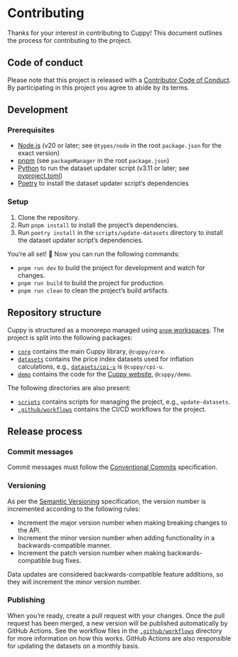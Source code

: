 # Contributing

Thanks for your interest in contributing to Cuppy! This document outlines the process for contributing to the project.

## Code of conduct

Please note that this project is released with a [Contributor Code of Conduct](CODE_OF_CONDUCT.md). By participating in this project you agree to abide by its terms.

## Development

### Prerequisites

- [Node.js](https://nodejs.org/en/) (v20 or later; see `@types/node` in the root `package.json` for the exact version)
- [pnpm](https://pnpm.io/) (see `packageManager` in the root `package.json`)
- [Python](https://www.python.org/) to run the dataset updater script (v3.11 or later; see [pyproject.toml](scripts/update-datasets/pyproject.toml))
- [Poetry](https://python-poetry.org/) to install the dataset updater script’s dependencies

### Setup

1. Clone the repository.
2. Run `pnpm install` to install the project’s dependencies.
3. Run `poetry install` in the `scripts/update-datasets` directory to install the dataset updater script’s dependencies.

You’re all set! 🎉 Now you can run the following commands:

- `pnpm run dev` to build the project for development and watch for changes.
- `pnpm run build` to build the project for production.
- `pnpm run clean` to clean the project’s build artifacts.

## Repository structure

Cuppy is structured as a monorepo managed using [`pnpm` workspaces](https://pnpm.io/workspaces). The project is split into the following packages:

- [`core`](core) contains the main Cuppy library, `@cuppy/core`.
- [`datasets`](datasets) contains the price index datasets used for inflation calculations, e.g., [`datasets/cpi-u`](datasets/cpi-u) is `@cuppy/cpi-u`.
- [`demo`](demo) contains the code for the [Cuppy website](https://moltinginstar.tech/cuppy), `@cuppy/demo`.

The following directories are also present:

- [`scripts`](scripts) contains scripts for managing the project, e.g., `update-datasets`.
- [`.github/workflows`](.github/workflows) contains the CI/CD workflows for the project.

## Release process

### Commit messages

Commit messages must follow the [Conventional Commits](https://www.conventionalcommits.org/) specification.

### Versioning

As per the [Semantic Versioning](https://semver.org/) specification, the version number is incremented according to the following rules:

- Increment the major version number when making breaking changes to the API.
- Increment the minor version number when adding functionality in a backwards-compatible manner.
- Increment the patch version number when making backwards-compatible bug fixes.

Data updates are considered backwards-compatible feature additions, so they will increment the minor version number.

### Publishing

When you’re ready, create a pull request with your changes. Once the pull request has been merged, a new version will be published automatically by GitHub Actions. See the workflow files in the [`.github/workflows`](.github/workflows) directory for more information on how this works. GitHub Actions are also responsible for updating the datasets on a monthly basis.
